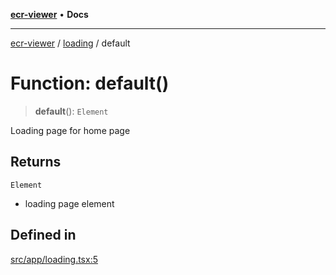 [**ecr-viewer**](../../README.md) • **Docs**

***

[ecr-viewer](../../README.md) / [loading](../README.md) / default

# Function: default()

> **default**(): `Element`

Loading page for home page

## Returns

`Element`

- loading page element

## Defined in

[src/app/loading.tsx:5](https://github.com/CDCgov/phdi/blob/fa63a85e5b4651bdfc0d25ecc23a67e11fbcba18/containers/ecr-viewer/src/app/loading.tsx#L5)
